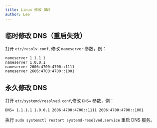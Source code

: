```yaml
---
title: Linux 修改 DNS
author: Lee
---
```


## 临时修改 DNS（重启失效）

打开 `etc/resolv.conf`, 修改 `nameserver` 参数，例：

```text
nameserver 1.1.1.1
nameserver 1.0.0.1
nameserver 2606:4700:4700::1111
nameserver 2606:4700:4700::1001
```

## 永久修改 DNS

打开 `etc/systemd/resolved.conf`,修改 `DNS=` 参数，例：

```text
DNS= 1.1.1.1 1.0.0.1 2606:4700:4700::1111 2606:4700:4700::1001
```

执行 `sudo systemctl restart systemd-resolved.service` 重启 DNS 服务。
